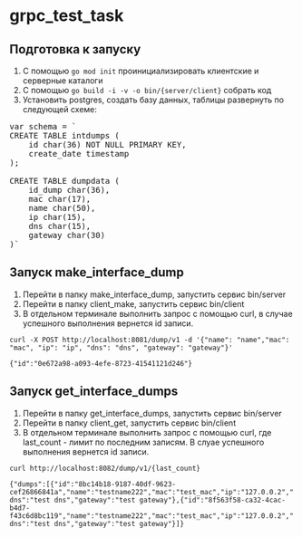 # grpc_test_task

## Подготовка к запуску
1. С помощью `go mod init` проинициализировать клиентские и серверные каталоги
2. С помощью `go build -i -v -o bin/{server/client}` собрать код
3. Установить postgres, создать базу данных, таблицы развернуть по следующей схеме:

<pre>var schema = `
CREATE TABLE intdumps (
	id char(36) NOT NULL PRIMARY KEY,
	create_date timestamp
);

CREATE TABLE dumpdata (
	id_dump char(36),
	mac char(17),
	name char(50),
	ip char(15),
	dns char(15),
	gateway char(30)
)`</pre>

## Запуск make_interface_dump
1. Перейти в папку make_interface_dump, запустить сервис bin/server
2. Перейти в папку client_make, запустить сервис bin/client
3. В отдельном терминале выполнить запрос с помощью curl, в случае успешного выполнения вернется id записи.

`curl -X POST http://localhost:8081/dump/v1 -d '{"name": "name","mac": "mac", "ip": "ip", "dns": "dns", "gateway": "gateway"}'`

`{"id":"0e672a98-a093-4efe-8723-41541121d246"}`

## Запуск get_interface_dumps
1. Перейти в папку get_interface_dumps, запустить сервис bin/server
2. Перейти в папку client_get, запустить сервис bin/client
3. В отдельном терминале выполнить запрос с помощью curl, где last_count - лимит по последним записям. В слуае успешного выполнения вернется id записи.

`curl http://localhost:8082/dump/v1/{last_count}`

`{"dumps":[{"id":"8bc14b18-9187-40df-9623-cef26866841a","name":"testname222","mac":"test_mac","ip":"127.0.0.2","dns":"test dns","gateway":"test gateway"},{"id":"8f563f58-ca32-4cac-b4d7-f43c6d8bc119","name":"testname222","mac":"test_mac","ip":"127.0.0.2","dns":"test dns","gateway":"test gateway"}]}`
